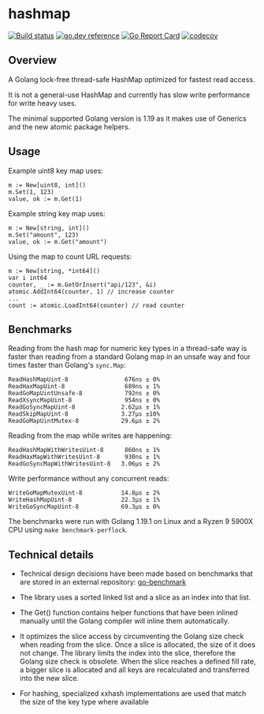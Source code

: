 # hashmap

[![Build status](https://github.com/cornelk/hashmap/actions/workflows/go.yaml/badge.svg?branch=main)](https://github.com/cornelk/hashmap/actions)
[![go.dev reference](https://img.shields.io/badge/go.dev-reference-007d9c?logo=go&logoColor=white&style=flat-square)](https://pkg.go.dev/github.com/cornelk/hashmap)
[![Go Report Card](https://goreportcard.com/badge/github.com/cornelk/hashmap)](https://goreportcard.com/report/github.com/cornelk/hashmap)
[![codecov](https://codecov.io/gh/cornelk/hashmap/branch/main/graph/badge.svg?token=NS5UY28V3A)](https://codecov.io/gh/cornelk/hashmap)

## Overview

A Golang lock-free thread-safe HashMap optimized for fastest read access.

It is not a general-use HashMap and currently has slow write performance for write heavy uses.

The minimal supported Golang version is 1.19 as it makes use of Generics and the new atomic package helpers.

## Usage

Example uint8 key map uses:

```
m := New[uint8, int]()
m.Set(1, 123)
value, ok := m.Get(1)
```

Example string key map uses:

```
m := New[string, int]()
m.Set("amount", 123)
value, ok := m.Get("amount")
```

Using the map to count URL requests:
```
m := New[string, *int64]()
var i int64
counter, _ := m.GetOrInsert("api/123", &i)
atomic.AddInt64(counter, 1) // increase counter
...
count := atomic.LoadInt64(counter) // read counter
```

## Benchmarks

Reading from the hash map for numeric key types in a thread-safe way is faster than reading from a standard Golang map
in an unsafe way and four times faster than Golang's `sync.Map`:

```
ReadHashMapUint-8                676ns ± 0%
ReadHaxMapUint-8                 689ns ± 1%
ReadGoMapUintUnsafe-8            792ns ± 0%
ReadXsyncMapUint-8               954ns ± 0%
ReadGoSyncMapUint-8             2.62µs ± 1%
ReadSkipMapUint-8               3.27µs ±10%
ReadGoMapUintMutex-8            29.6µs ± 2%
```

Reading from the map while writes are happening:
```
ReadHashMapWithWritesUint-8      860ns ± 1%
ReadHaxMapWithWritesUint-8       930ns ± 1%
ReadGoSyncMapWithWritesUint-8   3.06µs ± 2%
```

Write performance without any concurrent reads:

```
WriteGoMapMutexUint-8           14.8µs ± 2%
WriteHashMapUint-8              22.3µs ± 1%
WriteGoSyncMapUint-8            69.3µs ± 0%
```

The benchmarks were run with Golang 1.19.1 on Linux and a Ryzen 9 5900X CPU using `make benchmark-perflock`.

## Technical details

* Technical design decisions have been made based on benchmarks that are stored in an external repository:
  [go-benchmark](https://github.com/cornelk/go-benchmark)

* The library uses a sorted linked list and a slice as an index into that list.

* The Get() function contains helper functions that have been inlined manually until the Golang compiler will inline them automatically.

* It optimizes the slice access by circumventing the Golang size check when reading from the slice.
  Once a slice is allocated, the size of it does not change.
  The library limits the index into the slice, therefore the Golang size check is obsolete.
  When the slice reaches a defined fill rate, a bigger slice is allocated and all keys are recalculated and transferred into the new slice.

* For hashing, specialized xxhash implementations are used that match the size of the key type where available
